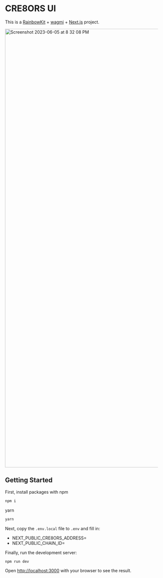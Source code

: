 # CRE8ORS UI

This is a [RainbowKit](https://rainbowkit.com) + [wagmi](https://wagmi.sh) + [Next.js](https://nextjs.org/) project.

<img width="1440" alt="Screenshot 2023-06-05 at 8 32 08 PM" src="https://github.com/defientco/CRE8ORS-UI/assets/23249402/6bcaa039-a51b-406f-92f9-fd0f147f2b8e">


## Getting Started

First, install packages with
npm

```bash
npm i
```

yarn

```bash
yarn
```

Next, copy the `.env.local` file to `.env` and fill in:

- NEXT_PUBLIC_CRE8ORS_ADDRESS=
- NEXT_PUBLIC_CHAIN_ID=

Finally, run the development server:

```bash
npm run dev
```

Open [http://localhost:3000](http://localhost:3000) with your browser to see the result.
